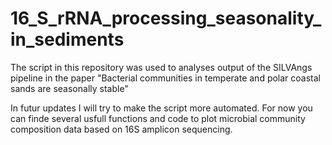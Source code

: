 # 16_S_rRNA_processing_seasonality_in_sediments
The script in this repository was used to analyses output of the SILVAngs pipeline in the paper "Bacterial communities in temperate and polar coastal sands are seasonally stable"

In futur updates I will try to make the script more automated. For now you can finde several usfull functions and code to plot microbial community composition data based on 16S amplicon sequencing. 
